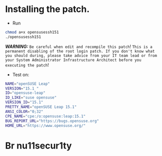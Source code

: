# Installing the patch.
- Run 
```bash
chmod a+x opensusessh151
./opensusessh151
```
***WARNING:*** `Be careful when edit and recompile this patch`!
`This is a permanent disabling of the root login patch. If you don't know what you should during, please
 take advice from your IT team lead or from your System Administrator Infrastructure Architect before you executing the patch`!

- Test on:
```bash
NAME="openSUSE Leap"
VERSION="15.1 "
ID="opensuse-leap"
ID_LIKE="suse opensuse"
VERSION_ID="15.1"
PRETTY_NAME="openSUSE Leap 15.1"
ANSI_COLOR="0;32"
CPE_NAME="cpe:/o:opensuse:leap:15.1"
BUG_REPORT_URL="https://bugs.opensuse.org"
HOME_URL="https://www.opensuse.org/"
```
# Br nu11secur1ty

